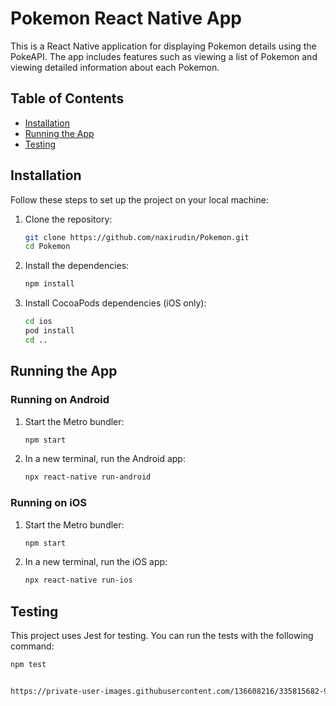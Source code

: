 # Pokemon React Native App

This is a React Native application for displaying Pokemon details using the PokeAPI. The app includes features such as viewing a list of Pokemon and viewing detailed information about each Pokemon.

## Table of Contents

- [Installation](#installation)
- [Running the App](#running-the-app)
- [Testing](#testing)


## Installation

Follow these steps to set up the project on your local machine:

1. Clone the repository:

    ```sh
    git clone https://github.com/naxirudin/Pokemon.git
    cd Pokemon
    ```

2. Install the dependencies:

    ```sh
    npm install
    ```

3. Install CocoaPods dependencies (iOS only):

    ```sh
    cd ios
    pod install
    cd ..
    ```

## Running the App

### Running on Android

1. Start the Metro bundler:

    ```sh
    npm start
    ```

2. In a new terminal, run the Android app:

    ```sh
    npx react-native run-android
    ```

### Running on iOS

1. Start the Metro bundler:

    ```sh
    npm start
    ```

2. In a new terminal, run the iOS app:

    ```sh
    npx react-native run-ios
    ```

## Testing

This project uses Jest for testing. You can run the tests with the following command:

```sh
npm test


https://private-user-images.githubusercontent.com/136608216/335815682-9c0f4f4f-e37e-40c3-b493-35041905880a.png?jwt=eyJhbGciOiJIUzI1NiIsInR5cCI6IkpXVCJ9.eyJpc3MiOiJnaXRodWIuY29tIiwiYXVkIjoicmF3LmdpdGh1YnVzZXJjb250ZW50LmNvbSIsImtleSI6ImtleTUiLCJleHAiOjE3MTcyNjEwMDgsIm5iZiI6MTcxNzI2MDcwOCwicGF0aCI6Ii8xMzY2MDgyMTYvMzM1ODE1NjgyLTljMGY0ZjRmLWUzN2UtNDBjMy1iNDkzLTM1MDQxOTA1ODgwYS5wbmc_WC1BbXotQWxnb3JpdGhtPUFXUzQtSE1BQy1TSEEyNTYmWC1BbXotQ3JlZGVudGlhbD1BS0lBVkNPRFlMU0E1M1BRSzRaQSUyRjIwMjQwNjAxJTJGdXMtZWFzdC0xJTJGczMlMkZhd3M0X3JlcXVlc3QmWC1BbXotRGF0ZT0yMDI0MDYwMVQxNjUxNDhaJlgtQW16LUV4cGlyZXM9MzAwJlgtQW16LVNpZ25hdHVyZT1lZWJkN2U4OWYyOTJlZjdmNWQ0NTZiMDU0MGY4ODIzODY0YTI4YTIxMTdiNDgwMjM0MmU1ZTg5ZWRiOTI4YzExJlgtQW16LVNpZ25lZEhlYWRlcnM9aG9zdCZhY3Rvcl9pZD0wJmtleV9pZD0wJnJlcG9faWQ9MCJ9.3Cis0kr-b72K2YayElACxEgsQr75UQndj-vITsLm0IQ

